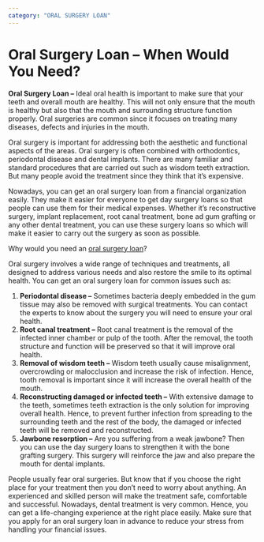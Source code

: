 ```yaml
---
category: "ORAL SURGERY LOAN"
---
```


# Oral Surgery Loan – When Would You Need?

**Oral Surgery Loan –** Ideal oral health is important to make sure that your teeth and overall mouth are healthy. This will not only ensure that the mouth is healthy but also that the mouth and surrounding structure function properly. Oral surgeries are common since it focuses on treating many diseases, defects and injuries in the mouth.

Oral surgery is important for addressing both the aesthetic and functional aspects of the areas. Oral surgery is often combined with orthodontics, periodontal disease and dental implants. There are many familiar and standard procedures that are carried out such as wisdom teeth extraction. But many people avoid the treatment since they think that it’s expensive.

Nowadays, you can get an oral surgery loan from a financial organization easily. They make it easier for everyone to get day surgery loans so that people can use them for their medical expenses. Whether it’s reconstructive surgery, implant replacement, root canal treatment, bone ad gum grafting or any other dental treatment, you can use these surgery loans so which will make it easier to carry out the surgery as soon as possible.

Why would you need an [oral surgery loan](https://tlc.com.au/)?

Oral surgery involves a wide range of techniques and treatments, all designed to address various needs and also restore the smile to its optimal health. You can get an oral surgery loan for common issues such as:

1.  **Periodontal disease –** Sometimes bacteria deeply embedded in the gum tissue may also be removed with surgical treatments. You can contact the experts to know about the surgery you will need to ensure your oral health.
2.  **Root canal treatment –** Root canal treatment is the removal of the infected inner chamber or pulp of the tooth. After the removal, the tooth structure and function will be preserved so that it will improve oral health.
3.  **Removal of wisdom teeth –** Wisdom teeth usually cause misalignment, overcrowding or malocclusion and increase the risk of infection. Hence, tooth removal is important since it will increase the overall health of the mouth.
4.  **Reconstructing damaged or infected teeth –** With extensive damage to the teeth, sometimes teeth extraction is the only solution for improving overall health. Hence, to prevent further infection from spreading to the surrounding teeth and the rest of the body, the damaged or infected teeth will be removed and reconstructed.
5.  **Jawbone resorption –** Are you suffering from a weak jawbone? Then you can use the day surgery loans to strengthen it with the bone grafting surgery. This surgery will reinforce the jaw and also prepare the mouth for dental implants.

People usually fear oral surgeries. But know that if you choose the right place for your treatment then you don’t need to worry about anything. An experienced and skilled person will make the treatment safe, comfortable and successful. Nowadays, dental treatment is very common. Hence, you can get a life-changing experience at the right place easily. Make sure that you apply for an oral surgery loan in advance to reduce your stress from handling your financial issues.
